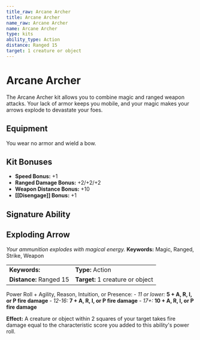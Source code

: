 ```yaml
---
title_raw: Arcane Archer
title: Arcane Archer
name_raw: Arcane Archer
name: Arcane Archer
type: kits
ability_type: Action
distance: Ranged 15
target: 1 creature or object
---
```


# Arcane Archer

The Arcane Archer kit allows you to combine magic and ranged weapon attacks. Your lack of armor keeps you mobile, and your magic makes your arrows explode to devastate your foes.

## Equipment

You wear no armor and wield a bow.

## Kit Bonuses

- **Speed Bonus:** +1
- **Ranged Damage Bonus:** +2/+2/+2
- **Weapon Distance Bonus:** +10
- **[[Disengage]] Bonus:** +1

## Signature Ability

## Exploding Arrow

*Your ammunition explodes with magical energy.* **Keywords:** Magic, Ranged, Strike, Weapon

|                         |                                  |
| :---------------------- | :------------------------------- |
| **Keywords:**           | **Type:** Action                 |
| **Distance:** Ranged 15 | **Target:** 1 creature or object |

Power Roll + Agility, Reason, Intuition, or Presence: - *11 or lower:* **5 + A, R, I, or P fire damage** - *12-16:* **7 + A, R, I, or P fire damage** - *17+:* **10 + A, R, I, or P fire damage**

**Effect:** A creature or object within 2 squares of your target takes fire damage equal to the characteristic score you added to this ability's power roll.
